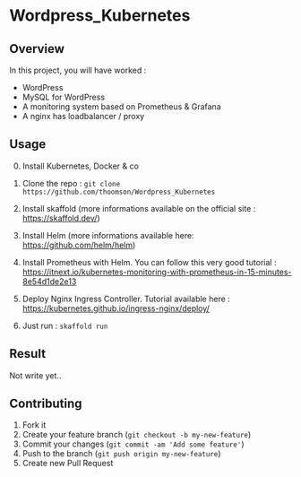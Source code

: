# Wordpress_Kubernetes

## Overview

In this project, you will have worked :
- WordPress
- MySQL for WordPress
- A monitoring system based on Prometheus & Grafana
- A nginx has loadbalancer / proxy

## Usage

0. Install Kubernetes, Docker & co

1. Clone the repo : `git clone https://github.com/thoomson/Wordpress_Kubernetes`

2. Install skaffold (more informations available on the official site : https://skaffold.dev/)

3. Install Helm (more informations available here: https://github.com/helm/helm)

4. Install Prometheus with Helm. You can follow this very good tutorial : https://itnext.io/kubernetes-monitoring-with-prometheus-in-15-minutes-8e54d1de2e13

5. Deploy Nginx Ingress Controller. Tutorial available here : https://kubernetes.github.io/ingress-nginx/deploy/

6. Just run : `skaffold run`

## Result

Not write yet..

## Contributing

1. Fork it
2. Create your feature branch (`git checkout -b my-new-feature`)
3. Commit your changes (`git commit -am 'Add some feature'`)
4. Push to the branch (`git push origin my-new-feature`)
5. Create new Pull Request
